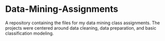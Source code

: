 # Data-Mining-Assignments
 A repository containing the files for my data mining class assignments. The projects were centered around data cleaning, data preparation, and basic classification modeling.
